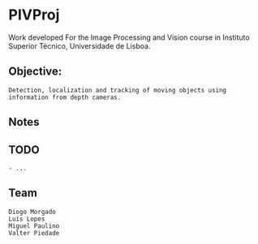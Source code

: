 # PIVProj

Work developed For the Image Processing and Vision course in Instituto Superior Técnico, Universidade de Lisboa.

## Objective:
	Detection, localization and tracking of moving objects using information from depth cameras.

## Notes
 


## TODO
    - ...

## Team
	Diogo Morgado
	Luís Lopes
	Miguel Paulino
	Valter Piedade
